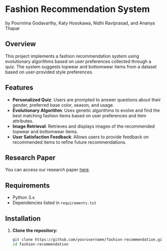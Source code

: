 # Fashion Recommendation System
by Poornima Godavarthy, Katy Hosokawa, Nidhi Raviprasad, and Ananya Thapar

## Overview

This project implements a fashion recommendation system using evolutionary algorithms based on user preferences collected through a quiz. The system suggests topwear and bottomwear items from a dataset based on user-provided style preferences.

## Features

- **Personalized Quiz**: Users are prompted to answer questions about their gender, preferred base color, season, and usage.
- **Evolutionary Algorithm**: Uses genetic algorithms to evolve and find the best matching fashion items based on user preferences and item attributes.
- **Image Retrieval**: Retrieves and displays images of the recommended topwear and bottomwear items.
- **User Satisfaction Feedback**: Allows users to provide feedback on recommended items to refine future recommendations.

## Research Paper

You can access our research paper [here](https://drive.google.com/file/d/1AV8GdZvM_O4id-2WhZuKx6PCH3JZL9Bz/view?usp=sharing).

## Requirements

- Python 3.x
- Dependencies listed in `requirements.txt`

## Installation

1. **Clone the repository:**

   ```bash
   git clone https://github.com/yourusername/fashion-recommendation.git
   cd fashion-recommendation
